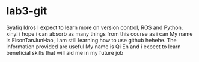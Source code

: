 # lab3-git


Syafiq Idros
I expect to learn more on version control, ROS and Python.
xinyi
i hope i can absorb as many things from this course as i can
My name is ElsonTanJunHao, I am still learning how to use github hehehe. The information provided are useful
My name is Qi En and i expect to learn beneficial skills that will aid me in my future job